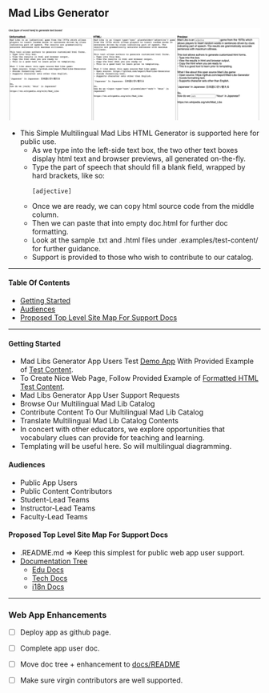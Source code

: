 ## Mad Libs Generator

![example](app-demo-screenshot.png)

- This Simple Multilingual Mad Libs HTML Generator is supported here for public use.
  - As we type into the left-side text box, the two other text boxes display html text and browser previews, all generated on-the-fly.
  - Type the part of speech that should fill a blank field, wrapped by hard brackets, like so:
    ```
    [adjective]
    ```
  - Once we are ready, we can copy html source code from the middle column.
  - Then we can paste that into empty doc.html for further doc formatting.
  - Look at the sample .txt and .html files under .examples/test-content/ for further guidance.
  - Support is provided to those who wish to contribute to our catalog.

---

#### Table Of Contents
- [Getting Started](#getting-started)
- [Audiences](#audiences)
- [Proposed Top Level Site Map For Support Docs](#proposed-top-level-site-map-for-support-docs)

---

#### Getting Started
- Mad Libs Generator App Users Test [Demo App](code/index.io) With Provided Example of [Test Content](catalog/test-content/test-content.txt).
- To Create Nice Web Page, Follow Provided Example of [Formatted HTML Test Content](catalog/test-content/test-content.html).
- Mad Libs Generator App User Support Requests
- Browse Our Multilingual Mad Lib Catalog
- Contribute Content To Our Multilingual Mad Lib Catalog
- Translate Multilingual Mad Lib Catalog Contents
- In concert with other educators, we explore opportunities that vocabulary clues can provide for teaching and learning.
- Templating will be useful here.  So will multilingual diagramming.

#### Audiences
- Public App Users
- Public Content Contributors
- Student-Lead Teams
- Instructor-Lead Teams
- Faculty-Lead Teams

#### Proposed Top Level Site Map For Support Docs
- .README.md => Keep this simplest for public web app user support.
- [Documentation Tree](docs/)
  - [Edu Docs](docs/edu-docs/)
  - [Tech Docs](docs/tech-docs)
  - [i18n Docs](docs/i18n-docs/)
---

### Web App Enhancements
- [ ] Deploy app as github page.
- [ ] Complete app user doc.
- [ ] Move doc tree + enhancement to [docs/README](docs/README.md)
- [ ] Make sure virgin contributors are well supported.

